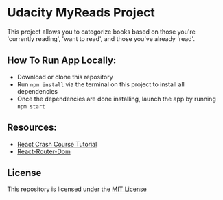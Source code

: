 # Udacity MyReads Project

This project allows you to categorize books based on those you're 'currently reading', 'want to read', and those you've already 'read'.

## How To Run App Locally:

- Download or clone this repository
- Run `npm install` via the terminal on this project to install all dependencies
- Once the dependencies are done installing, launch the app by running `npm start`

## Resources:

- [React Crash Course Tutorial](https://www.youtube.com/watch?v=Ke90Tje7VS0)
- [React-Router-Dom](https://www.npmjs.com/package/react-router-dom)

## License

This repository is licensed under the [MIT License](https://opensource.org/licenses/MIT)
